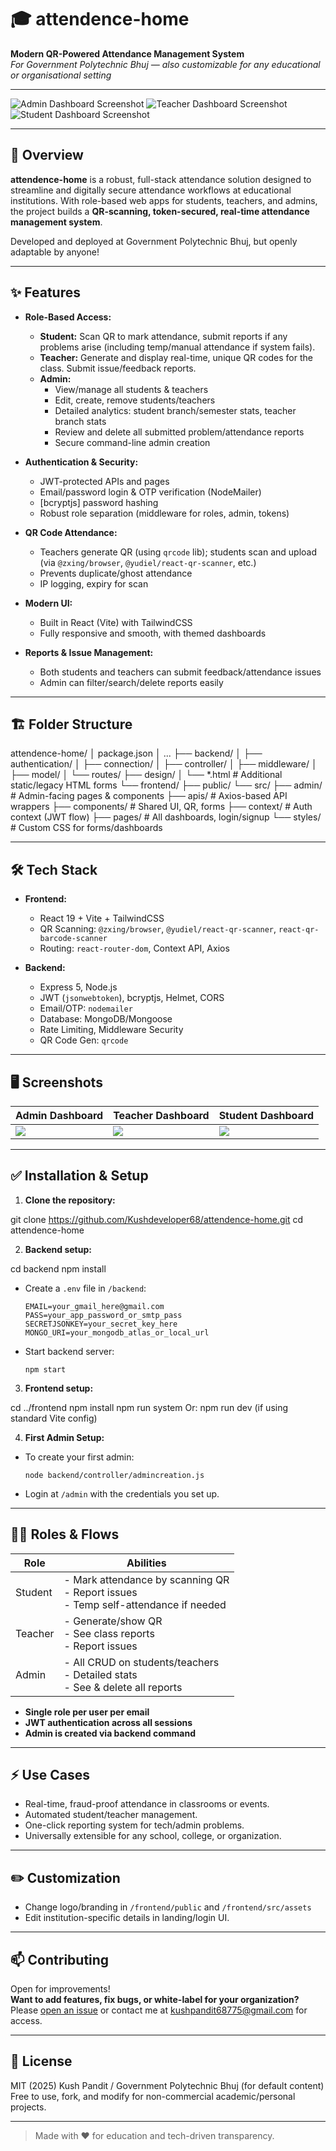 # 🎓 attendence-home

**Modern QR-Powered Attendance Management System**  
_For Government Polytechnic Bhuj — also customizable for any educational or organisational setting_

---

![Admin Dashboard Screenshot](photo/adminpage.png)
![Teacher Dashboard Screenshot](photo/teacherpage.png)
![Student Dashboard Screenshot](photo/studentpage.png)

---

## 🚀 Overview

**attendence-home** is a robust, full-stack attendance solution designed to streamline and digitally secure attendance workflows at educational institutions. With role-based web apps for students, teachers, and admins, the project builds a **QR-scanning, token-secured, real-time attendance management system**.

Developed and deployed at Government Polytechnic Bhuj, but openly adaptable by anyone!

---

## ✨ Features

- **Role-Based Access:**  
  - **Student:** Scan QR to mark attendance, submit reports if any problems arise (including temp/manual attendance if system fails).
  - **Teacher:** Generate and display real-time, unique QR codes for the class. Submit issue/feedback reports.
  - **Admin:**  
    - View/manage all students & teachers  
    - Edit, create, remove students/teachers  
    - Detailed analytics: student branch/semester stats, teacher branch stats  
    - Review and delete all submitted problem/attendance reports  
    - Secure command-line admin creation

- **Authentication & Security:**  
  - JWT-protected APIs and pages  
  - Email/password login & OTP verification (NodeMailer)
  - [bcryptjs] password hashing  
  - Robust role separation (middleware for roles, admin, tokens)

- **QR Code Attendance:**  
  - Teachers generate QR (using `qrcode` lib); students scan and upload (via `@zxing/browser`, `@yudiel/react-qr-scanner`, etc.)
  - Prevents duplicate/ghost attendance  
  - IP logging, expiry for scan

- **Modern UI:**  
  - Built in React (Vite) with TailwindCSS  
  - Fully responsive and smooth, with themed dashboards

- **Reports & Issue Management:**  
  - Both students and teachers can submit feedback/attendance issues  
  - Admin can filter/search/delete reports easily

---

## 🏗️ Folder Structure

attendence-home/
│ package.json
│ ...
├── backend/
│ ├── authentication/
│ ├── connection/
│ ├── controller/
│ ├── middleware/
│ ├── model/
│ └── routes/
├── design/
│ └── *.html # Additional static/legacy HTML forms
└── frontend/
├── public/
└── src/
├── admin/ # Admin-facing pages & components
├── apis/ # Axios-based API wrappers
├── components/ # Shared UI, QR, forms
├── context/ # Auth context (JWT flow)
├── pages/ # All dashboards, login/signup
└── styles/ # Custom CSS for forms/dashboards


---

## 🛠️ Tech Stack

- **Frontend:**  
  - React 19 + Vite + TailwindCSS  
  - QR Scanning: `@zxing/browser`, `@yudiel/react-qr-scanner`, `react-qr-barcode-scanner`  
  - Routing: `react-router-dom`, Context API, Axios

- **Backend:**  
  - Express 5, Node.js  
  - JWT (`jsonwebtoken`), bcryptjs, Helmet, CORS  
  - Email/OTP: `nodemailer`  
  - Database: MongoDB/Mongoose
  - Rate Limiting, Middleware Security
  - QR Code Gen: `qrcode`

---

## 🖥️ Screenshots

| Admin Dashboard           | Teacher Dashboard          | Student Dashboard         |
|---------------------------|---------------------------|--------------------------|
| ![](photo/adminpage.png) | ![](photo/teacherpage.png) | ![](photo/studentpage.png) |

---

## ✅ Installation & Setup

1. **Clone the repository:**

git clone https://github.com/Kushdeveloper68/attendence-home.git
cd attendence-home

2. **Backend setup:**

cd backend
npm install


- Create a `.env` file in `/backend`:

  ```
  EMAIL=your_gmail_here@gmail.com
  PASS=your_app_password_or_smtp_pass
  SECRETJSONKEY=your_secret_key_here
  MONGO_URI=your_mongodb_atlas_or_local_url
  ```

- Start backend server:

  ```
  npm start
  ```

3. **Frontend setup:**

cd ../frontend
npm install
npm run system
Or: npm run dev (if using standard Vite config)


4. **First Admin Setup:**

- To create your first admin:
  ```
  node backend/controller/admincreation.js
  ```
- Login at `/admin` with the credentials you set up.

---

## 👩‍💻 Roles & Flows

| Role    | Abilities                                                 |
|---------|-----------------------------------------------------------|
| Student | - Mark attendance by scanning QR<br>- Report issues<br>- Temp self-attendance if needed |
| Teacher | - Generate/show QR<br>- See class reports<br>- Report issues |
| Admin   | - All CRUD on students/teachers<br>- Detailed stats<br>- See & delete all reports |

- **Single role per user per email**
- **JWT authentication across all sessions**
- **Admin is created via backend command**

---

## ⚡ Use Cases

- Real-time, fraud-proof attendance in classrooms or events.
- Automated student/teacher management.
- One-click reporting system for tech/admin problems.
- Universally extensible for any school, college, or organization.

---

## ✏️ Customization

- Change logo/branding in `/frontend/public` and `/frontend/src/assets`
- Edit institution-specific details in landing/login UI.

---

## 📫 Contributing

Open for improvements!  
**Want to add features, fix bugs, or white-label for your organization?**  
Please [open an issue](https://github.com/Kushdeveloper68/attendence-home/issues) or contact me at [kushpandit68775@gmail.com](mailto:kushpandit68775@gmail.com) for access.

---

## 📝 License

MIT (2025) Kush Pandit / Government Polytechnic Bhuj (for default content)  
Free to use, fork, and modify for non-commercial academic/personal projects.

---

> Made with ❤️ for education and tech-driven transparency.

